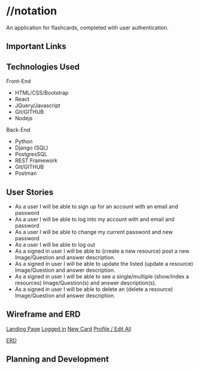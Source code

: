 # //notation
An application for flashcards, completed with user authentication.

## Important Links

## Technologies Used

Front-End
* HTML/CSS/Bootstrap
* React
* JQuery/Javascript
* Git/GITHUB
* Nodejs

Back-End
* Python
* Django (SQL)
* PostgresSQL
* REST Framework
* Git/GITHUB
* Postman

## User Stories

* As a user I will be able to sign up for an account with an email and password
* As a user I will be able to log into my account with and email and password
* As a user I will be able to change my current password and new password
* As a user I will be able to log out
* As a signed in user I will be able to (create a new resource) post a new Image/Question and answer description.
* As a signed in user I will be able to update the listed (update a resource) Image/Question and answer description.
* As a signed in user I will be able to see a single/multiple (show/index a resources) Image/Question(s) and answer description(s).
* As a signed in user I will be able to delete an (delete a resource) Image/Question and answer description.

## Wireframe and ERD

[Landing Page](https://i.imgur.com/7Qym2Hd.png)
[Logged in](https://i.imgur.com/xsW74Qx.png)
[New Card](https://i.imgur.com/w4mJK3P.png)
[Profile / Edit All](https://i.imgur.com/PNcEfi2.png)

[ERD](https://i.imgur.com/HgMhxVP.png)

## Planning and Development
